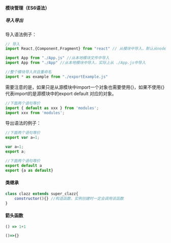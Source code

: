 #### 模块管理（ES6语法）

##### 导入导出

导入语法例子：

```jsx
// 导入
import React,{Component,Fragment} from "react" // 从模块中导入，默认从node_modules/react.js导入

import App from "./App.js" //从本地模块文件中导入
import App from "./App" //从本地模块中导入，实际上从 ./App.js中导入

//整个模块导入并且重命名
import * as example from "./exportExample.js"
```

需要注意的是，如果只是从源模块中import一个对象也需要使用{}，如果不使用{}代表import的是源模块中的export default 对应的对象。<br>

```jsx
//下面两个语句等价
import { default as xxx } from 'modules';
import xxx from 'modules';
```

导出语法的例子：

```jsx
//下面两个语句等价
export var a=1;

var a=1;
export a;

//下面两个语句等价
export default a
export {a as default}
```

#### 类继承

```jsx
class clazz extends super_clazz{
    constructor(){} //构造函数，实例创建时一定会调用该函数
}
```

#### 箭头函数

```jsx
() => 1+1

()=>{}
```
